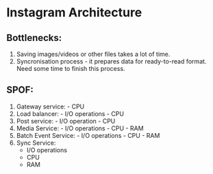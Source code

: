 # Instagram Architecture

## Bottlenecks: 
1. Saving images/videos or other files takes a lot of time.
2. Syncronisation process - it prepares data for ready-to-read format. Need some time to finish this process.

## SPOF:
1. Gateway service:
        - CPU
2. Load balancer:
        - I/O operations
        - CPU
3. Post service: 
        - I/O operation
        - CPU 
4. Media Service:
        - I/O operations
        - CPU
        - RAM
6. Batch Event Service:
        - I/O operations
        - CPU
        - RAM
7. Sync Service:
    - I/O operations
    - CPU
    - RAM
